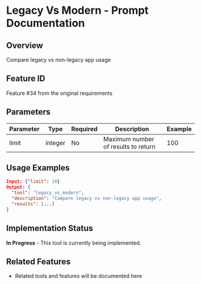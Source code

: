 # Legacy Vs Modern - Prompt Documentation

## Overview
Compare legacy vs non-legacy app usage

## Feature ID
Feature #34 from the original requirements

## Parameters
| Parameter | Type | Required | Description | Example |
|-----------|------|----------|-------------|---------|
| limit | integer | No | Maximum number of results to return | 100 |

## Usage Examples
```json
Input: {"limit": 10}
Output: {
  "tool": "legacy_vs_modern",
  "description": "Compare legacy vs non-legacy app usage",
  "results": [...]
}
```

## Implementation Status
**In Progress** - This tool is currently being implemented.

## Related Features
- Related tools and features will be documented here
